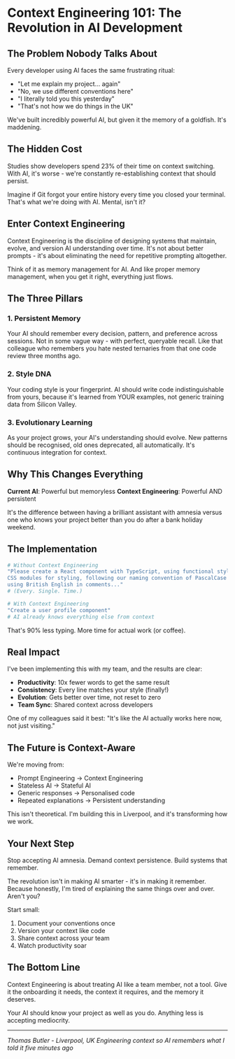 # Context Engineering 101: The Revolution in AI Development

## The Problem Nobody Talks About

Every developer using AI faces the same frustrating ritual:
- "Let me explain my project... again"
- "No, we use different conventions here"
- "I literally told you this yesterday"
- "That's not how we do things in the UK"

We've built incredibly powerful AI, but given it the memory of a goldfish. It's maddening.

## The Hidden Cost

Studies show developers spend 23% of their time on context switching. With AI, it's worse - we're constantly re-establishing context that should persist.

Imagine if Git forgot your entire history every time you closed your terminal. That's what we're doing with AI. Mental, isn't it?

## Enter Context Engineering

Context Engineering is the discipline of designing systems that maintain, evolve, and version AI understanding over time. It's not about better prompts - it's about eliminating the need for repetitive prompting altogether.

Think of it as memory management for AI. And like proper memory management, when you get it right, everything just flows.

## The Three Pillars

### 1. Persistent Memory
Your AI should remember every decision, pattern, and preference across sessions. Not in some vague way - with perfect, queryable recall. Like that colleague who remembers you hate nested ternaries from that one code review three months ago.

### 2. Style DNA
Your coding style is your fingerprint. AI should write code indistinguishable from yours, because it's learned from YOUR examples, not generic training data from Silicon Valley.

### 3. Evolutionary Learning
As your project grows, your AI's understanding should evolve. New patterns should be recognised, old ones deprecated, all automatically. It's continuous integration for context.

## Why This Changes Everything

**Current AI**: Powerful but memoryless
**Context Engineering**: Powerful AND persistent

It's the difference between having a brilliant assistant with amnesia versus one who knows your project better than you do after a bank holiday weekend.

## The Implementation

```bash
# Without Context Engineering
"Please create a React component with TypeScript, using functional style with hooks, 
CSS modules for styling, following our naming convention of PascalCase for components,
using British English in comments..."
# (Every. Single. Time.)

# With Context Engineering
"Create a user profile component"
# AI already knows everything else from context
```

That's 90% less typing. More time for actual work (or coffee).

## Real Impact

I've been implementing this with my team, and the results are clear:

- **Productivity**: 10x fewer words to get the same result
- **Consistency**: Every line matches your style (finally!)
- **Evolution**: Gets better over time, not reset to zero
- **Team Sync**: Shared context across developers

One of my colleagues said it best: "It's like the AI actually works here now, not just visiting."

## The Future is Context-Aware

We're moving from:
- Prompt Engineering → Context Engineering
- Stateless AI → Stateful AI
- Generic responses → Personalised code
- Repeated explanations → Persistent understanding

This isn't theoretical. I'm building this in Liverpool, and it's transforming how we work.

## Your Next Step

Stop accepting AI amnesia. Demand context persistence. Build systems that remember.

The revolution isn't in making AI smarter - it's in making it remember. Because honestly, I'm tired of explaining the same things over and over. Aren't you?

Start small:
1. Document your conventions once
2. Version your context like code
3. Share context across your team
4. Watch productivity soar

## The Bottom Line

Context Engineering is about treating AI like a team member, not a tool. Give it the onboarding it needs, the context it requires, and the memory it deserves.

Your AI should know your project as well as you do. Anything less is accepting mediocrity.

---

*Thomas Butler - Liverpool, UK*
*Engineering context so AI remembers what I told it five minutes ago*